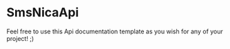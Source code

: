 SmsNicaApi
==========

Feel free to use this Api documentation template as you wish for any of your project! ;)
